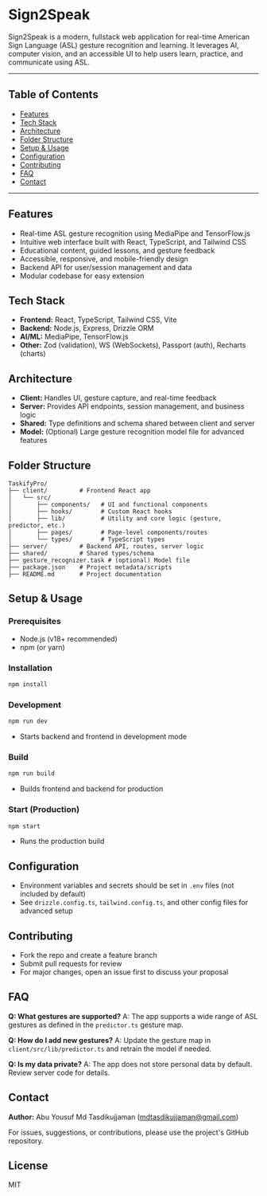 # Sign2Speak

Sign2Speak is a modern, fullstack web application for real-time American Sign Language (ASL) gesture recognition and learning. It leverages AI, computer vision, and an accessible UI to help users learn, practice, and communicate using ASL.

---

## Table of Contents
- [Features](#features)
- [Tech Stack](#tech-stack)
- [Architecture](#architecture)
- [Folder Structure](#folder-structure)
- [Setup & Usage](#setup--usage)
- [Configuration](#configuration)
- [Contributing](#contributing)
- [FAQ](#faq)
- [Contact](#contact)

---

## Features
- Real-time ASL gesture recognition using MediaPipe and TensorFlow.js
- Intuitive web interface built with React, TypeScript, and Tailwind CSS
- Educational content, guided lessons, and gesture feedback
- Accessible, responsive, and mobile-friendly design
- Backend API for user/session management and data
- Modular codebase for easy extension

## Tech Stack
- **Frontend:** React, TypeScript, Tailwind CSS, Vite
- **Backend:** Node.js, Express, Drizzle ORM
- **AI/ML:** MediaPipe, TensorFlow.js
- **Other:** Zod (validation), WS (WebSockets), Passport (auth), Recharts (charts)

## Architecture
- **Client:** Handles UI, gesture capture, and real-time feedback
- **Server:** Provides API endpoints, session management, and business logic
- **Shared:** Type definitions and schema shared between client and server
- **Model:** (Optional) Large gesture recognition model file for advanced features

## Folder Structure
```
TaskifyPro/
├── client/         # Frontend React app
│   └── src/
│       ├── components/   # UI and functional components
│       ├── hooks/        # Custom React hooks
│       ├── lib/          # Utility and core logic (gesture, predictor, etc.)
│       ├── pages/        # Page-level components/routes
│       └── types/        # TypeScript types
├── server/         # Backend API, routes, server logic
├── shared/         # Shared types/schema
├── gesture_recognizer.task # (optional) Model file
├── package.json    # Project metadata/scripts
├── README.md       # Project documentation
```

## Setup & Usage
### Prerequisites
- Node.js (v18+ recommended)
- npm (or yarn)

### Installation
```bash
npm install
```

### Development
```bash
npm run dev
```
- Starts backend and frontend in development mode

### Build
```bash
npm run build
```
- Builds frontend and backend for production

### Start (Production)
```bash
npm start
```
- Runs the production build

## Configuration
- Environment variables and secrets should be set in `.env` files (not included by default)
- See `drizzle.config.ts`, `tailwind.config.ts`, and other config files for advanced setup

## Contributing
- Fork the repo and create a feature branch
- Submit pull requests for review
- For major changes, open an issue first to discuss your proposal

## FAQ
**Q: What gestures are supported?**
A: The app supports a wide range of ASL gestures as defined in the `predictor.ts` gesture map.

**Q: How do I add new gestures?**
A: Update the gesture map in `client/src/lib/predictor.ts` and retrain the model if needed.

**Q: Is my data private?**
A: The app does not store personal data by default. Review server code for details.

## Contact
**Author:** Abu Yousuf Md Tasdikujjaman (<mdtasdikujjaman@gmail.com>)

For issues, suggestions, or contributions, please use the project's GitHub repository.

## License
MIT
